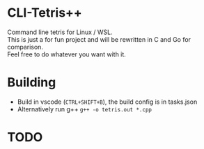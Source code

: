 # CLI-Tetris++

Command line tetris for Linux / WSL.  
This is just a for fun project and will be rewritten in C and Go for comparison.  
Feel free to do whatever you want with it.

# Building

- Build in vscode (`CTRL+SHIFT+B`), the build config is in tasks.json
- Alternatively run g++ `g++ -o tetris.out *.cpp`

# TODO
